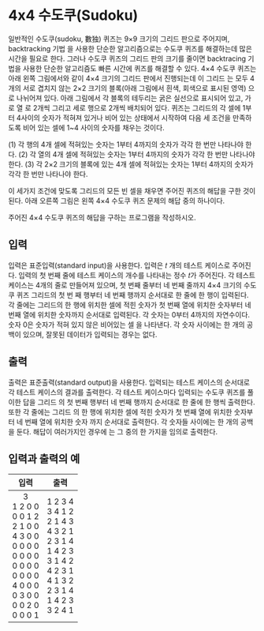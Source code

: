 # 4x4 수도쿠(Sudoku)

일반적인 수도쿠(sudoku, 數独) 퀴즈는 9×9 크기의 그리드 판으로 주어지며, backtracking 기법 을 사용한 단순한 알고리즘으로는 수도쿠 퀴즈를 해결하는데 많은 시간을 필요로 한다. 그러나 수도쿠 퀴즈의 그리드 판의 크기를 줄이면 backtracing 기법을 사용한 단순한 알고리즘도 빠른 시간에 퀴즈를 해결할 수 있다.
4×4 수도쿠 퀴즈는 아래 왼쪽 그림에서와 같이 4×4 크기의 그리드 판에서 진행되는데 이 그리드 는 모두 4개의 서로 겹치지 않는 2×2 크기의 블록(아래 그림에서 흰색, 회색으로 표시된 영역) 으로 나뉘어져 있다. 아래 그림에서 각 블록의 테두리는 굵은 실선으로 표시되어 있고, 가로 열 로 2개씩 그리고 세로 행으로 2개씩 배치되어 있다. 퀴즈는 그리드의 각 셀에 1부터 4사이의 숫자가 적혀져 있거나 비어 있는 상태에서 시작하여 다음 세 조건을 만족하도록 비어 있는 셀에 1~4 사이의 숫자를 채우는 것이다.

(1) 각 행의 4개 셀에 적혀있는 숫자는 1부터 4까지의 숫자가 각각 한 번만 나타나야 한다.
(2) 각 열의 4개 셀에 적혀있는 숫자는 1부터 4까지의 숫자가 각각 한 번만 나타나야 한다.
(3) 각 2×2 크기의 블록에 있는 4개 셀에 적혀있는 숫자는 1부터 4까지의 숫자가 각각 한 번만 나타나야 한다.

이 세가지 조건에 맞도록 그리드의 모든 빈 셀을 채우면 주어진 퀴즈의 해답을 구한 것이 된다.
아래 오른쪽 그림은 왼쪽 4×4 수도쿠 퀴즈 문제의 해답 중의 하나이다.

주어진 4×4 수도쿠 퀴즈의 해답을 구하는 프로그램을 작성하시오.

## 입력

입력은 표준입력(standard input)을 사용한다. 입력은 𝑡 개의 테스트 케이스로 주어진다. 입력의 첫 번째 줄에 테스트 케이스의 개수를 나타내는 정수 𝑡가 주어진다. 각 테스트 케이스는 4개의 줄로 만들어져 있으며, 첫 번째 줄부터 네 번째 줄까지 4×4 크기의 수도쿠 퀴즈 그리드의 첫 번 째 행부터 네 번째 행까지 순서대로 한 줄에 한 행이 입력된다. 각 줄에는 그리드의 한 행에 위치한 셀에 적힌 숫자가 첫 번째 열에 위치한 숫자부터 네 번째 열에 위치한 숫자까지 순서대로 입력된다. 각 숫자는 0부터 4까지의 자연수이다. 숫자 0은 숫자가 적혀 있지 않은 비어있는 셀 을 나타낸다. 각 숫자 사이에는 한 개의 공백이 있으며, 잘못된 데이터가 입력되는 경우는 없다.

## 출력

출력은 표준출력(standard output)을 사용한다. 입력되는 테스트 케이스의 순서대로 각 테스트 케이스의 결과를 출력한다. 각 테스트 케이스마다 입력되는 수도쿠 퀴즈를 풀이한 답을 그리드 의 첫 번째 행부터 네 번째 행까지 순서대로 한 줄에 한 행씩 출력한다. 또한 각 줄에는 그리드 의 한 행에 위치한 셀에 적힌 숫자가 첫 번째 열에 위치한 숫자부터 네 번째 열에 위치한 숫자 까지 순서대로 출력한다. 각 숫자들 사이에는 한 개의 공백을 둔다. 해답이 여러가지인 경우에 는 그 중의 한 가지을 임의로 출력한다.

## 입력과 출력의 예

|                                                                                  입력                                                                                   |                                                                         출력                                                                          |
| :---------------------------------------------------------------------------------------------------------------------------------------------------------------------: | :---------------------------------------------------------------------------------------------------------------------------------------------------: |
| 3 <br/> 1 2 0 0 <br/> 0 0 1 2 <br/> 2 1 0 0 <br/> 4 3 0 0 <br/> 0 0 0 0<br/> 0 0 0 0 <br/> 0 0 0 0 <br/> 0 0 0 0<br/> 4 0 0 0 <br/> 0 3 0 0 <br/> 0 0 2 0 <br/> 0 0 0 1 | 1 2 3 4<br/> 3 4 1 2 <br/> 2 1 4 3 <br/> 4 3 2 1<br/> 2 3 1 4<br/> 1 4 2 3<br/>3 1 4 2 <br/> 4 2 3 1<br/>4 1 3 2<br/> 2 3 1 4<br/>1 4 2 3<br/>3 2 4 1 |
